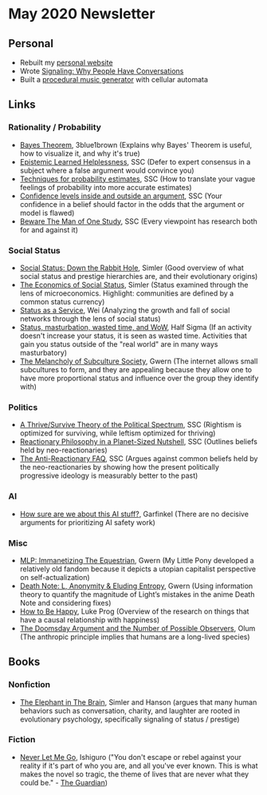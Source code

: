 May 2020 Newsletter
===================

## Personal
- Rebuilt my [personal website][01]
- Wrote [Signaling: Why People Have Conversations][02]
- Built a [procedural music generator][03] with cellular automata

## Links
### Rationality / Probability
- [Bayes Theorem][1], 3blue1brown (Explains why Bayes' Theorem is useful, how to visualize it, and why it's true)
- [Epistemic Learned Helplessness][13], SSC (Defer to expert consensus in a subject where a false argument would convince you)
- [Techniques for probability estimates][14], SSC (How to translate your vague feelings of probability into more accurate estimates)
- [Confidence levels inside and outside an argument][15], SSC (Your confidence in a belief should factor in the odds that the argument or model is flawed)
- [Beware The Man of One Study][18], SSC (Every viewpoint has research both for and against it)

### Social Status
- [Social Status: Down the Rabbit Hole][5], Simler (Good overview of what social status and prestige hierarchies are, and their evolutionary origins)
- [The Economics of Social Status][6], Simler (Status examined through the lens of microeconomics. Highlight: communities are defined by a common status currency)
- [Status as a Service][7], Wei (Analyzing the growth and fall of social networks through the lens of social status)
- [Status, masturbation, wasted time, and WoW][8], Half Sigma (If an activity doesn't increase your status, it is seen as wasted time. Activities that gain you status outside of the "real world" are in many ways masturbatory)
- [The Melancholy of Subculture Society][9], Gwern (The internet allows small subcultures to form, and they are appealing because they allow one to have more proportional status and influence over the group they identify with)

### Politics
- [A Thrive/Survive Theory of the Political Spectrum][10], SSC (Rightism is optimized for surviving, while leftism optimized for thriving)
- [Reactionary Philosophy in a Planet-Sized Nutshell][11], SSC (Outlines beliefs held by neo-reactionaries)
- [The Anti-Reactionary FAQ][12], SSC (Argues against common beliefs held by the neo-reactionaries by showing how the present politically progressive ideology is measurably better to the past)

### AI
- [How sure are we about this AI stuff?][21], Garfinkel (There are no decisive arguments for prioritizing AI safety work)

### Misc
- [MLP: Immanetizing The Equestrian][17], Gwern (My Little Pony developed a relatively old fandom because it depicts a utopian capitalist perspective on self-actualization)
- [Death Note: L, Anonymity & Eluding Entropy][16], Gwern (Using information theory to quantify the magnitude of Light’s mistakes in the anime Death Note and considering fixes)
- [How to Be Happy][19], Luke Prog (Overview of the research on things that have a causal relationship with happiness)
- [The Doomsday Argument and the Number of Possible Observers][20], Olum (The anthropic principle implies that humans are a long-lived species)

## Books
### Nonfiction
- [The Elephant in The Brain][2], Simler and Hanson (argues that many human behaviors such as conversation, charity, and laughter are rooted in evolutionary psychology, specifically signaling of status / prestige)

### Fiction
- [Never Let Me Go][3], Ishiguro ("You don't escape or rebel against your reality if it's part of who you are, and all you've ever known. This is what makes the novel so tragic, the theme of lives that are never what they could be." - [The Guardian][4])

### <!-- Links -->
[01]: https://liamhinzman.com/
[02]: https://liamhz.github.io/blog/signaling.html
[03]: https://adoring-kalam-c5a234.netlify.app/
[1]: https://youtu.be/HZGCoVF3YvM
[2]: https://www.goodreads.com/he/book/show/28820444-the-elephant-in-the-brain
[3]: https://www.goodreads.com/book/show/6334.Never_Let_Me_Go
[4]: https://www.theguardian.com/books/2006/apr/01/kazuoishiguro
[5]: https://meltingasphalt.com/social-status-down-the-rabbit-hole/
[6]: https://meltingasphalt.com/the-economics-of-social-status/
[7]: https://www.eugenewei.com/blog/2019/2/19/status-as-a-service
[8]: https://halfsigma.typepad.com/half_sigma/2006/10/status_masturba.html
[9]: https://www.gwern.net/The-Melancholy-of-Subculture-Society
[10]: https://slatestarcodex.com/2013/03/04/a-thrivesurvive-theory-of-the-political-spectrum/
[11]: https://slatestarcodex.com/2013/03/03/reactionary-philosophy-in-an-enormous-planet-sized-nutshell/
[12]: https://slatestarcodex.com/2013/10/20/the-anti-reactionary-faq/
[13]: https://slatestarcodex.com/2019/06/03/repost-epistemic-learned-helplessness/
[14]: https://www.lesswrong.com/posts/r8aAqSBeeeMNRtiYK/techniques-for-probability-estimates
[15]: https://www.lesswrong.com/posts/GrtbTAPfkJa4D6jjH/confidence-levels-inside-and-outside-an-argument
[16]: https://www.gwern.net/Death-Note-Anonymity
[17]: https://www.gwern.net/MLP
[18]: https://slatestarcodex.com/2014/12/12/beware-the-man-of-one-study/
[19]: https://www.lesswrong.com/posts/ZbgCx2ntD5eu8Cno9/how-to-be-happy
[20]: https://arxiv.org/abs/gr-qc/0009081
[21]: https://www.effectivealtruism.org/articles/ea-global-2018-how-sure-are-we-about-this-ai-stuff/
